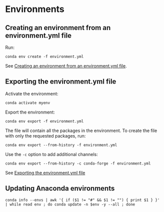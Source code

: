 # Environments

## Creating an environment from an environment.yml file

Run:

```
conda env create -f environment.yml
```

See [Creating an environment from an environment.yml file](https://docs.conda.io/projects/conda/en/latest/user-guide/tasks/manage-environments.html#creating-an-environment-from-an-environment-yml-file).

## Exporting the environment.yml file

Activate the environment:

```
conda activate myenv
```

Export the environment:

```
conda env export -f environment.yml
```

The file will contain all the packages in the environment. To create the file with only the requested packages, run:

```
conda env export --from-history -f environment.yml
```

Use the `-c` option to add additional channels:

```
conda env export --from-history -c conda-forge -f environment.yml
```

See [Exporting the environment.yml file](https://docs.conda.io/projects/conda/en/latest/user-guide/tasks/manage-environments.html#exporting-the-environment-yml-file)

## Updating Anaconda environments

```
conda info --envs | awk '{ if ($1 != "#" && $1 != "") { print $1 } }' | while read env ; do conda update -n $env -y --all ; done
```

